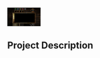 <img src="https://github.com/Bsktrrl/Bsktrrl.github.io/blob/main/images/MasterMadness/Guess.gif" width="15%"/><br>

## Project Description
